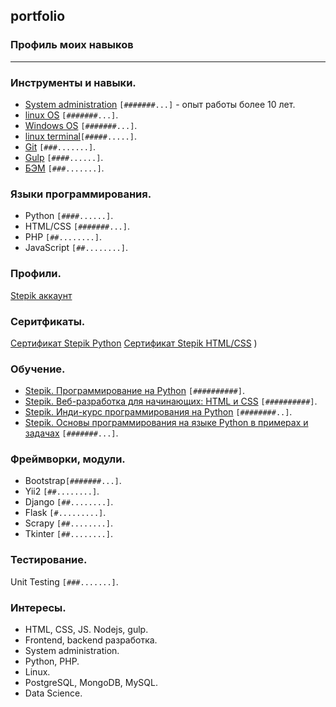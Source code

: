 ## portfolio
### Профиль моих навыков
-----------------------
### Инструменты и навыки.
* [System administration](https://en.wikipedia.org/wiki/System_administrator) `[#######...]` - опыт работы более 10 лет.
* [linux OS](https://www.linux.org) `[#######...]`.
* [Windows OS](www.microsoft.com/) `[#######...]`.
* [linux terminal](https://ubuntu.com/tutorials/command-line-for-beginners)`[#####.....]`.
* [Git](https://git-scm.com) `[###.......]`. 
* [Gulp](https://gulpjs.com) `[####......]`.
* [БЭМ](https://ru.bem.info/methodology) `[###.......]`.

### Языки программирования.
* Python     `[####......]`.
* HTML/CSS   `[#######...]`. 
* PHP        `[##........]`.
* JavaScript `[##........]`.

### Профили.
[Stepik аккаунт](https://stepik.org/users/242248235)

### Серитфикаты.
[Сертификат Stepik Python](https://stepik.org/cert/368450)
[Сертификат Stepik HTML/CSS](https://stepik.org/cert/785650)
)

### Обучение.
* [Stepik. Программирование на Python](https://stepik.org/course/67) `[##########]`.
* [Stepik. Веб-разработка для начинающих: HTML и CSS](https://stepik.org/course/38218) `[##########]`.
* [Stepik. Инди-курс программирования на Python](https://stepik.org/course/63085) `[########..]`.
* [Stepik. Основы программирования на языке Python в примерах и задачах](https://stepik.org/course/58638) `[#######...]`.

### Фреймворки, модули.
* Bootstrap`[#######...]`.
* Yii2     `[##........]`.
* Django   `[##........]`.
* Flask    `[#.........]`.
* Scrapy   `[##........]`.
* Tkinter  `[##........]`.

### Тестирование.
Unit Testing `[###.......]`.  


### Интересы. 
* HTML, CSS, JS. Nodejs, gulp.
* Frontend, backend разработка.
* System administration.
* Python, PHP.
* Linux.  
* PostgreSQL, MongoDB, MySQL. 
* Data Science.
